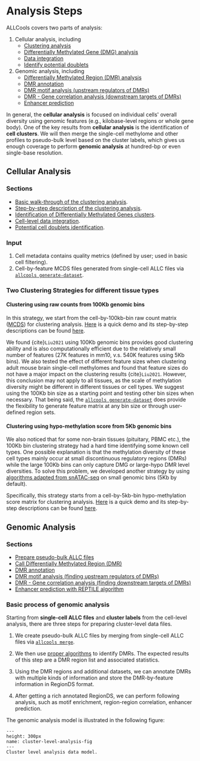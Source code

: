 # Analysis Steps

ALLCools covers two parts of analysis:

1. Cellular analysis, including
   - [Clustering analysis](../cell_level/basic/intro_basic_clustering)
   - [Differentially Methylated Gene (DMG) analysis](../cell_level/dmg/intro_dmg)
   - [Data integration](../cell_level/integration/intro_integration)
   - [Identify potential doublets](../cell_level/doublets/intro_doublets)
2. Genomic analysis, including
   - [Differentially Methylated Region (DMR) analysis](../cluster_level/intro.md)
   - [DMR annotation](../cluster_level/RegionDS/02.annotation)
   - [DMR motif analysis (upstream regulators of DMRs)](../cluster_level/RegionDS/intro_motif)
   - [DMR - Gene correlation analysis (downstream targets of DMRs)](../cluster_level/Correlation/intro_corr)
   - [Enhancer prediction](../cluster_level/REPTILE/intro_reptile)

In general, the **cellular analysis** is focused on individual cells' overall diversity using genomic features (e.g., kilobase-level regions or whole gene body). One of the key results from **cellular analysis** is the identification of **cell clusters**. We will then merge the single-cell methylome and other profiles to pseudo-bulk level based on the cluster labels, which gives us enough coverage to perform **genomic analysis** at hundred-bp or even single-base resolution.

## Cellular Analysis

### Sections
- [Basic walk-through of the clustering analysis](../cell_level/basic/intro_basic_clustering.md).
- [Step-by-step description of the clustering analysis](../cell_level/step_by_step/intro_step_by_step_clustering.md).
- [Identification of Differentially Methylated Genes clusters](../cell_level/dmg/intro_dmg.md).
- [Cell-level data integration](../cell_level/integration/intro_integration.md).
- [Potential cell doublets identification](../cell_level/doublets/intro_doublets.md).


### Input

1. Cell metadata contains quality metrics (defined by user; used in basic cell filtering).
2. Cell-by-feature MCDS files generated from single-cell ALLC files via [`allcools generate-dataset`](
   ../command_line/allcools_dataset.ipynb).

### Two Clustering Strategies for different tissue types

#### Clustering using raw counts from 100Kb genomic bins

In this strategy, we start from the cell-by-100kb-bin raw count matrix ([MCDS](mcds-fig)) for clustering analysis. [Here](../cell_level/basic/mch_mcg_100k_basic.ipynb) is a quick demo and its step-by-step descriptions can be found [here](../cell_level/step_by_step/100kb/intro_100kb.md).

We found {cite}`Liu2021` using 100Kb genomic bins provides good clustering ability and is also computationally efficient due to the relatively small number of features (27K features in mm10, v.s. 540K features using 5Kb bins). We also tested the effect of different feature sizes when clustering adult mouse brain single-cell methylomes and found that feature sizes do not have a major impact on the clustering results  {cite}`Liu2021`. However, this conclusion may not apply to all tissues, as the scale of methylation diversity might be different in different tissues or cell types. We suggest using the 100Kb bin size as a starting point and testing other bin sizes when necessary. That being said, the [`allcools generate-dataset`](../command_line/allcools_dataset.ipynb) does provide the flexibility to generate feature matrix at any bin size or through user-defined region sets.

#### Clustering using hypo-methylation score from 5Kb genomic bins

We also noticed that for some non-brain tissues (pituitary, PBMC etc.), the 100Kb bin clustering strategy had a hard time identifying some known cell types. One possible explanation is that the methylation diversity of these cell types mainly occur at small discontinuous regulatory regions (DMRs) while the large 100Kb bins can only capture DMG or large-hypo DMR level diversities. To solve this problem, we developed another strategy by using [algorithms adapted from snATAC-seq](../cell_level/step_by_step/5kb/intro_5kb.md) on small genomic bins (5Kb by default).

Specifically, this strategy starts from a cell-by-5kb-bin hypo-methylation score matrix for clustering analysis. [Here](../cell_level/basic/mcg_5kb_basic.ipynb) is a quick demo and its step-by-step descriptions can be found [here](../cell_level/step_by_step/5kb/intro_5kb.md).

## Genomic Analysis

### Sections

- [Prepare pseudo-bulk ALLC files](../cluster_level/intro.md)
- [Call Differentially Methylated Region (DMR)](../cluster_level/RegionDS/01a.call_dmr)
- [DMR annotation](../cluster_level/RegionDS/02.annotation.ipynb)
- [DMR motif analysis (finding upstream regulators of DMRs)](../cluster_level/RegionDS/intro_motif.md)
- [DMR - Gene correlation analysis (finding downstream targets of DMRs)](../cluster_level/Correlation/intro_corr)
- [Enhancer prediction with REPTILE algorithm](../cluster_level/REPTILE/intro_reptile.md)

### Basic process of genomic analysis

Starting from **single-cell ALLC files** and **cluster labels** from the cell-level analysis, there are three steps for preparing cluster-level data files.

1. We create pseudo-bulk ALLC files by merging from single-cell ALLC files via 
   [`allcools merge`](../command_line/allcools_merge.ipynb). 

2. We then use [proper algorithms](../cluster_level/RegionDS/01a.call_dmr) to identify DMRs. 
   The expected results of this step are a DMR region list and associated statistics.

3. Using the DMR regions and additional datasets, we can annotate DMRs with multiple kinds of information and store the 
   DMR-by-feature information in RegionDS format.

4. After getting a rich annotated RegionDS, we can perform following analysis, such as motif enrichment, region-region correlation, enhancer prediction.

The genomic analysis model is illustrated in the following figure:

```{figure} ./cluster-level-analysis.png
---
height: 300px
name: cluster-level-analysis-fig
---
Cluster level analysis data model.
```
